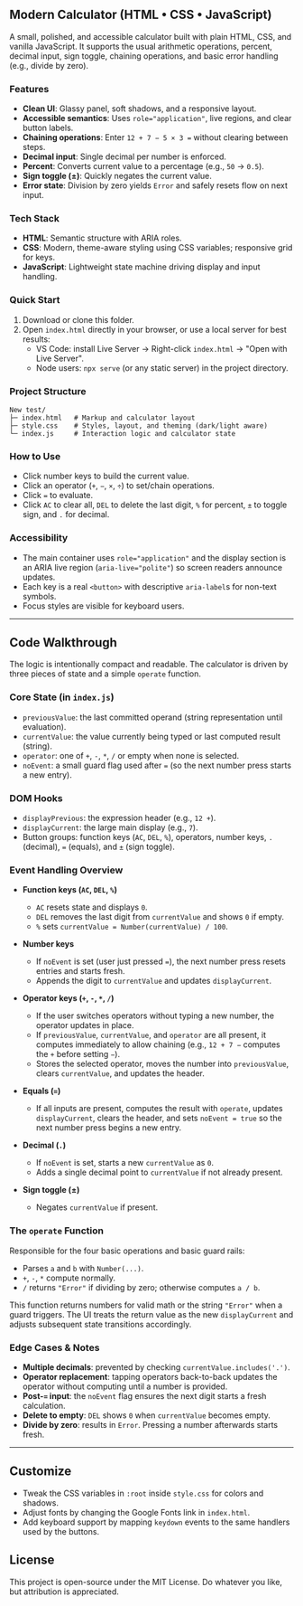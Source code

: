 ## Modern Calculator (HTML • CSS • JavaScript)

A small, polished, and accessible calculator built with plain HTML, CSS, and vanilla JavaScript. It supports the usual arithmetic operations, percent, decimal input, sign toggle, chaining operations, and basic error handling (e.g., divide by zero).

### Features
- **Clean UI**: Glassy panel, soft shadows, and a responsive layout.
- **Accessible semantics**: Uses `role="application"`, live regions, and clear button labels.
- **Chaining operations**: Enter `12 + 7 − 5 × 3 =` without clearing between steps.
- **Decimal input**: Single decimal per number is enforced.
- **Percent**: Converts current value to a percentage (e.g., `50` → `0.5`).
- **Sign toggle (±)**: Quickly negates the current value.
- **Error state**: Division by zero yields `Error` and safely resets flow on next input.

### Tech Stack
- **HTML**: Semantic structure with ARIA roles.
- **CSS**: Modern, theme-aware styling using CSS variables; responsive grid for keys.
- **JavaScript**: Lightweight state machine driving display and input handling.

### Quick Start
1. Download or clone this folder.
2. Open `index.html` directly in your browser, or use a local server for best results:
   - VS Code: install Live Server → Right-click `index.html` → "Open with Live Server".
   - Node users: `npx serve` (or any static server) in the project directory.

### Project Structure
```
New test/
├─ index.html   # Markup and calculator layout
├─ style.css    # Styles, layout, and theming (dark/light aware)
└─ index.js     # Interaction logic and calculator state
```

### How to Use
- Click number keys to build the current value.
- Click an operator (`+`, `−`, `×`, `÷`) to set/chain operations.
- Click `=` to evaluate.
- Click `AC` to clear all, `DEL` to delete the last digit, `%` for percent, `±` to toggle sign, and `.` for decimal.

### Accessibility
- The main container uses `role="application"` and the display section is an ARIA live region (`aria-live="polite"`) so screen readers announce updates.
- Each key is a real `<button>` with descriptive `aria-label`s for non-text symbols.
- Focus styles are visible for keyboard users.

---

## Code Walkthrough

The logic is intentionally compact and readable. The calculator is driven by three pieces of state and a simple `operate` function.

### Core State (in `index.js`)
- `previousValue`: the last committed operand (string representation until evaluation).
- `currentValue`: the value currently being typed or last computed result (string).
- `operator`: one of `+`, `-`, `*`, `/` or empty when none is selected.
- `noEvent`: a small guard flag used after `=` (so the next number press starts a new entry).

### DOM Hooks
- `displayPrevious`: the expression header (e.g., `12 +`).
- `displayCurrent`: the large main display (e.g., `7`).
- Button groups: function keys (`AC`, `DEL`, `%`), operators, number keys, `.` (decimal), `=` (equals), and `±` (sign toggle).

### Event Handling Overview
- **Function keys (`AC`, `DEL`, `%`)**
  - `AC` resets state and displays `0`.
  - `DEL` removes the last digit from `currentValue` and shows `0` if empty.
  - `%` sets `currentValue = Number(currentValue) / 100`.

- **Number keys**
  - If `noEvent` is set (user just pressed `=`), the next number press resets entries and starts fresh.
  - Appends the digit to `currentValue` and updates `displayCurrent`.

- **Operator keys (`+`, `-`, `*`, `/`)**
  - If the user switches operators without typing a new number, the operator updates in place.
  - If `previousValue`, `currentValue`, and `operator` are all present, it computes immediately to allow chaining (e.g., `12 + 7 −` computes the `+` before setting `−`).
  - Stores the selected operator, moves the number into `previousValue`, clears `currentValue`, and updates the header.

- **Equals (`=`)**
  - If all inputs are present, computes the result with `operate`, updates `displayCurrent`, clears the header, and sets `noEvent = true` so the next number press begins a new entry.

- **Decimal (`.`)**
  - If `noEvent` is set, starts a new `currentValue` as `0`.
  - Adds a single decimal point to `currentValue` if not already present.

- **Sign toggle (±)**
  - Negates `currentValue` if present.

### The `operate` Function
Responsible for the four basic operations and basic guard rails:
- Parses `a` and `b` with `Number(...)`.
- `+`, `-`, `*` compute normally.
- `/` returns `"Error"` if dividing by zero; otherwise computes `a / b`.

This function returns numbers for valid math or the string `"Error"` when a guard triggers. The UI treats the return value as the new `displayCurrent` and adjusts subsequent state transitions accordingly.

### Edge Cases & Notes
- **Multiple decimals**: prevented by checking `currentValue.includes('.')`.
- **Operator replacement**: tapping operators back-to-back updates the operator without computing until a number is provided.
- **Post-`=` input**: the `noEvent` flag ensures the next digit starts a fresh calculation.
- **Delete to empty**: `DEL` shows `0` when `currentValue` becomes empty.
- **Divide by zero**: results in `Error`. Pressing a number afterwards starts fresh.

---

## Customize
- Tweak the CSS variables in `:root` inside `style.css` for colors and shadows.
- Adjust fonts by changing the Google Fonts link in `index.html`.
- Add keyboard support by mapping `keydown` events to the same handlers used by the buttons.

## License
This project is open-source under the MIT License. Do whatever you like, but attribution is appreciated.


